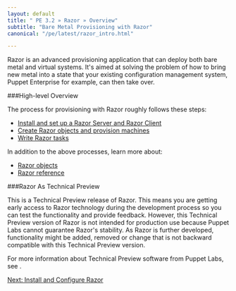 ```yaml
---
layout: default
title: " PE 3.2 » Razor » Overview"
subtitle: "Bare Metal Provisioning with Razor"
canonical: "/pe/latest/razor_intro.html"

---
```

Razor is an advanced provisioning application that can deploy both bare metal and virtual systems. It's aimed at solving the problem of how to bring new metal into a state that your existing configuration management system, Puppet Enterprise for example, can then take over. 

###High-level Overview

The process for provisioning with Razor roughly follows these steps:

+ [Install and set up a Razor Server and Razor Client](./razor_install.html)
+ [Create Razor objects and provision machines](./razor_using.html)
+ [Write Razor tasks](./razor_tasks.html)

In addition to the above processes, learn more about:

+ [Razor objects](./razor_objects.html)
+ [Razor reference](./razor_reference.html)

 
###Razor As Technical Preview

This is a Technical Preview release of Razor. This means you are getting early access to Razor technology during the development process so you can test the functionality and provide feedback. However, this Technical Preview version of Razor is not intended for production use because Puppet Labs cannot guarantee Razor's stability. As Razor is further developed, functionality might be added, removed or change that is not backward compatible with this Technical Preview version.

For more information about Technical Preview software from Puppet Labs, see <link to be written>.





[Next: Install and Configure Razor](./razor_install.html)